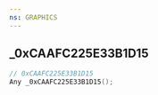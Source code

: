 ```yaml
---
ns: GRAPHICS
---
```

## _0xCAAFC225E33B1D15

```c
// 0xCAAFC225E33B1D15
Any _0xCAAFC225E33B1D15();
```

